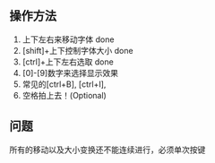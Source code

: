 操作方法
-------
1. 上下左右来移动字体 done
1. [shift]+上下控制字体大小 done
1. [ctrl]+上下左右选取 done
1. [0]-[9]数字来选择显示效果 
1. 常见的[ctrl+B], [ctrl+I], 
1. 空格拍上去！(Optional)

问题
------
所有的移动以及大小变换还不能连续进行，必须单次按键
